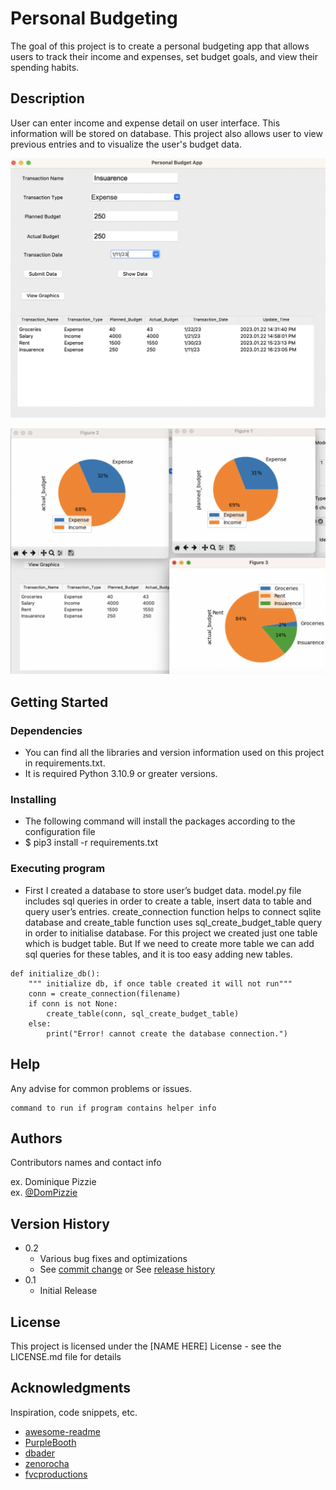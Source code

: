 # Personal Budgeting

The goal of this project is to create a personal budgeting app that allows users to track their income and expenses, set budget goals, and view their spending habits.

## Description

User can enter income and expense detail on user interface. This information will be stored on database. This project also allows user to view previous entries and to visualize the user's budget data. 

![gui](images/gui.png)

![pie charts](images/charts.png)

## Getting Started

### Dependencies

* You can find all the libraries and version information used on this project in requirements.txt.
* It is required Python 3.10.9 or greater versions.

### Installing

* The following command will install the packages according to the configuration file
* $ pip3 install -r requirements.txt

### Executing program

* First I created a database to store user’s budget data. model.py file includes sql queries in order to create a table, insert data to table and query user’s entries. create_connection function helps to connect sqlite database and create_table
function uses sql_create_budget_table query in order to initialise database. For this project we created just one table which is budget table. But If we need to create more table we can add sql queries for these tables, and it is too easy adding 
new tables.

```
def initialize_db():
    """ initialize db, if once table created it will not run"""
    conn = create_connection(filename)
    if conn is not None:
        create_table(conn, sql_create_budget_table)
    else:
        print("Error! cannot create the database connection.")
```

## Help

Any advise for common problems or issues.
```
command to run if program contains helper info
```

## Authors

Contributors names and contact info

ex. Dominique Pizzie  
ex. [@DomPizzie](https://twitter.com/dompizzie)

## Version History

* 0.2
    * Various bug fixes and optimizations
    * See [commit change]() or See [release history]()
* 0.1
    * Initial Release

## License

This project is licensed under the [NAME HERE] License - see the LICENSE.md file for details

## Acknowledgments

Inspiration, code snippets, etc.
* [awesome-readme](https://github.com/matiassingers/awesome-readme)
* [PurpleBooth](https://gist.github.com/PurpleBooth/109311bb0361f32d87a2)
* [dbader](https://github.com/dbader/readme-template)
* [zenorocha](https://gist.github.com/zenorocha/4526327)
* [fvcproductions](https://gist.github.com/fvcproductions/1bfc2d4aecb01a834b46)